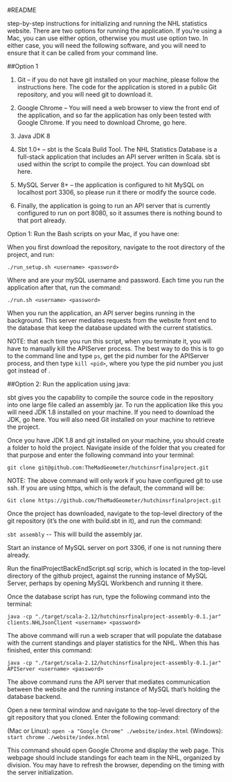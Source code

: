 #README

step-by-step instructions for initializing and running the NHL statistics website. 
There are two options for running the application. If you’re using a Mac, you can use either option, otherwise you must 
use option two. In either case, you will need the following software, and you will need to ensure that it can be called 
from your command line.

##Option 1

1. Git – if you do not have git installed on your machine, please follow the instructions here. The code for the 
application is stored in a public Git repository, and you will need git to download it. 

2. Google Chrome – You will need a web browser to view the front end of the application, and so far the application has 
only been tested with Google Chrome. If you need to download Chrome, go here.

3. Java JDK 8 

4. Sbt 1.0+ – sbt is the Scala Build Tool. The NHL Statistics Database is a full-stack application that includes an API 
server written in Scala. sbt is used within the script to compile the project. You can download sbt here. 

5. MySQL Server 8+ – the application is configured to hit MySQL on localhost port 3306, so please run it there or modify 
the source code. 

6. Finally, the application is going to run an API server that is currently configured to run on port 8080, so it assumes
there is nothing bound to that port already. 

Option 1: Run the Bash scripts on your Mac, if you have one:

When you first download the repository, navigate to the root directory of the project, and run:

`./run_setup.sh <username> <password>`

Where <username> and <password> are your mySQL username and password. Each time you run the application after that, run 
the command:

`./run.sh <username> <password>`

When you run the application, an API server begins running in the background. This server mediates requests from the 
website front end to the database that keep the database updated with the current statistics.  

NOTE: that each time you run this script, when you terminate it, you will have to manually kill the APIServer process. The 
best way to do this is to go to the command line and type `ps`, get the pid number for the APIServer process, and then 
type `kill <pid>`, where you type the pid number you just got instead of <pid>.

##Option 2: Run the application using java:

sbt gives you the capability to compile the source code in the repository into one large file called an assembly jar. To
run the application like this you will need JDK 1.8 installed on your machine. If you need to download the JDK, go here.
You will also need Git installed on your machine to retrieve the project. 

Once you have JDK 1.8 and git installed on your machine, you should create a folder to hold the project. Navigate inside 
of the folder that you created for that purpose and enter the following command into your terminal:

`git clone git@github.com:TheMadGeometer/hutchinsrfinalproject.git`

NOTE: The above command will only work if you have configured git to use ssh. If you are using https, which is the 
default, the command will be:

`Git clone https://github.com/TheMadGeometer/hutchinsrfinalproject.git` 

Once the project has downloaded, navigate to the top-level directory of the git repository (it’s the one with build.sbt 
in it), and run the command:

`sbt assembly` -- This will build the assembly jar. 

Start an instance of MySQL server on port 3306, if one is not running there already. 

Run the finalProjectBackEndScript.sql scrip, which is located in the top-level directory of the github project, against 
the running instance of MySQL Server, perhaps by opening MySQL Workbench and running it there. 

Once the database script has run, type the following command into the terminal:

`java -cp "./target/scala-2.12/hutchinsrfinalproject-assembly-0.1.jar" clients.NHLJsonClient <username> <password>`

The above command will run a web scraper that will populate the database with the current standings and player 
statistics for the NHL. When this has finished, enter this command:

`java -cp "./target/scala-2.12/hutchinsrfinalproject-assembly-0.1.jar" APIServer <username> <password>`

The above command runs the API server that mediates communication between the website and the running instance of MySQL 
that’s holding the database backend.

Open a new terminal window and navigate to the top-level directory of the git repository that you cloned. Enter the 
following command:

(Mac or Linux): `open -a "Google Chrome" ./website/index.html`
(Windows): `start chrome ./website/index.html`

This command should open Google Chrome and display the web page. This webpage should include standings for each team in 
the NHL, organized by division. You may have to refresh the browser, depending on the timing with the server initialization. 

